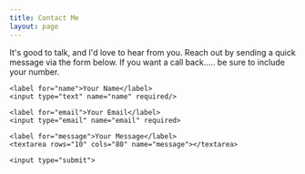 ```yaml
---
title: Contact Me
layout: page
---
```


It's good to talk, and I'd love to hear from you. Reach out by sending a quick
message via the form below. If you want a call back..... be sure to include your number.

<form action="https://formtunnel.herokuapp.com/submissions" method="post">

  <input type="hidden" name="_token" value="Nct4SuW2BsmSj5VLXZWhgE8H">
  <input type="hidden" name="_subject" value="Website Contact: ">
  <input type="hidden" name="_success_url" value="https://tonyedwardspz.co.uk/thank-you">

  <!-- use hidden fields for additional data -->
  <input type="hidden" name="source" value="tonyedwardspz_website">

    <label for="name">Your Name</label>
    <input type="text" name="name" required/>

    <label for="email">Your Email</label>
    <input type="email" name="email" required>

    <label for="message">Your Message</label>
    <textarea rows="10" cols="80" name="message"></textarea>

    <input type="submit">

</form>
